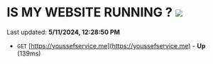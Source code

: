 # IS MY WEBSITE RUNNING ? [![](https://img.shields.io/static/v1?label=Sponsor&message=%E2%9D%A4&logo=GitHub&color=%23fe8e86)](https://github.com/sponsors/<username>)

Last updated: **5/11/2024, 12:28:50 PM**

- `GET` [https://youssefservice.me](https://youssefservice.me) - **Up** (139ms)

